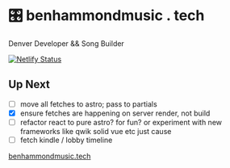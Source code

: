 
# 🎛 benhammondmusic . tech

Denver Developer && Song Builder

[![Netlify Status](https://api.netlify.com/api/v1/badges/4b3d0a7f-fe2a-4273-adea-b125542c108f/deploy-status)](https://app.netlify.com/sites/benhammondtech/deploys)

## Up Next

- [ ] move all fetches to astro; pass to partials
- [x] ensure fetches are happening on server render, not build
- [ ] refactor react to pure astro? for fun? or experiment with new frameworks like qwik solid vue etc just cause
- [ ] fetch kindle / lobby timeline

[benhammondmusic.tech](https://benhammondmusic.tech)
